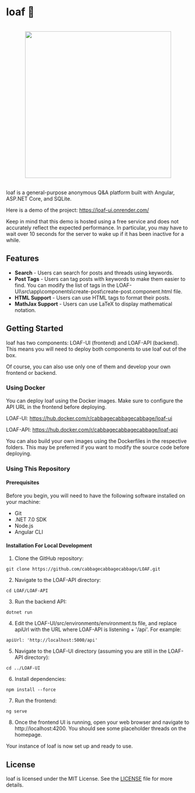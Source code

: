 # loaf 🍞

<br>

<div align="center">
  <img src="https://raytonchen.com/images/projects/LOAF.png" width=400>
</div>

<br>

loaf is a general-purpose anonymous Q&A platform built with Angular, ASP.NET Core, and SQLite.

Here is a demo of the project: https://loaf-ui.onrender.com/

Keep in mind that this demo is hosted using a free service and does not accurately reflect the expected performance. In particular, you may have to wait over 10 seconds for the server to wake up if it has been inactive for a while.

## Features

- **Search** - Users can search for posts and threads using keywords.
- **Post Tags** - Users can tag posts with keywords to make them easier to find. You can modify the list of tags in the LOAF-UI\src\app\components\create-post\create-post.component.html file.
- **HTML Support** - Users can use HTML tags to format their posts.
- **MathJax Support** - Users can use LaTeX to display mathematical notation.

## Getting Started

loaf has two components: LOAF-UI (frontend) and LOAF-API (backend). This means you will need to deploy both components to use loaf out of the box. 

Of course, you can also use only one of them and develop your own frontend or backend.

### Using Docker

You can deploy loaf using the Docker images. Make sure to configure the API URL in the frontend before deploying.

LOAF-UI: https://hub.docker.com/r/cabbagecabbagecabbage/loaf-ui

LOAF-API: https://hub.docker.com/r/cabbagecabbagecabbage/loaf-api

You can also build your own images using the Dockerfiles in the respective folders. This may be preferred if you want to modify the source code before deploying.

### Using This Repository

#### Prerequisites

Before you begin, you will need to have the following software installed on your machine:

- Git
- .NET 7.0 SDK
- Node.js
- Angular CLI

#### Installation For Local Development

1. Clone the GitHub repository:

```
git clone https://github.com/cabbagecabbagecabbage/LOAF.git
```

2. Navigate to the LOAF-API directory:

```
cd LOAF/LOAF-API
```

3. Run the backend API:

```
dotnet run
```

4. Edit the LOAF-UI/src/environments/environment.ts file, and replace apiUrl with the URL where LOAF-API is listening + '/api'. For example:

```
apiUrl: 'http://localhost:5000/api'
```

5. Navigate to the LOAF-UI directory (assuming you are still in the LOAF-API directory):

```
cd ../LOAF-UI
```

6. Install dependencies:

```
npm install --force
```

7. Run the frontend:

```
ng serve
```

8. Once the frontend UI is running, open your web browser and navigate to http://localhost:4200. You should see some placeholder threads on the homepage.

Your instance of loaf is now set up and ready to use.

## License

loaf is licensed under the MIT License. See the [LICENSE](https://github.com/cabbagecabbagecabbage/LOAF/blob/master/LICENSE) file for more details.
